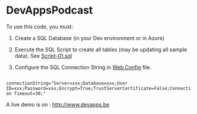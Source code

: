 # DevAppsPodcast

To use this code, you must:

1. Create a SQL Database (in your Dev environment or in Azure)

2. Execute the SQL Script to create all tables (may be updating all sample data).
   See [Script-01.sql](/DevApps.Podcast.Data/Models/SqlScripts/Script-01.sql)

3. Configure the SQL Connection String in [Web.Config](/DevApps.Podcast/Web.config) file.

<code>
connectionString="Server=xxx;Database=xxx;User ID=xxx;Password=xxx;Encrypt=True;TrustServerCertificate=False;Connection Timeout=30;"
</code>

A live demo is on : http://www.devapps.be
